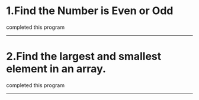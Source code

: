 # 1.Find the Number is Even or Odd
completed this program 

---

# 2.Find the largest and smallest element in an array.
completed this program

---
